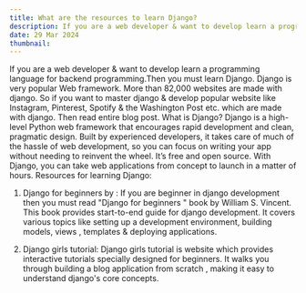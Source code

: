```yaml
---
title: What are the resources to learn Django?
description: If you are a web developer & want to develop learn a programming language for backend programming.Then you must learn Django.Django is very popular Web framework. More than 82,000 websites are made with django.So if you want to master django & develop popular website like Instagram, Pinterest,  Spotify & the Washington Post etc. which are made with django. Then read entire blog post.
date: 29 Mar 2024
thumbnail: 
---
```


If you are a web developer & want to develop learn a programming language for backend programming.Then you must learn Django.
Django is very popular Web framework. More than 82,000 websites are made with django. 
So if you want to master django & develop popular website like Instagram, Pinterest,  Spotify & the Washington Post etc. which are made with django. Then read entire blog post.
What is Django?
Django is a high-level Python web framework that encourages rapid development and clean, pragmatic design. Built by experienced developers, it takes care of much of the hassle of web development, so you can focus on writing your app without needing to reinvent the wheel. It’s free and open source.
With Django, you can take web applications from concept to launch in a matter of hours. 
Resources for learning Django:
1) Django for beginners by : 
If you are beginner in django development then you must read "Django for beginners " book by William S. Vincent. This book provides start-to-end guide for django development. It covers various topics like setting up a development environment, building models, views , templates & deploying applications.
2. Django girls tutorial: 
Django girls tutorial is website which provides interactive tutorials specially designed for beginners. It walks you through building a blog application from scratch , making it easy to understand django's core concepts.
